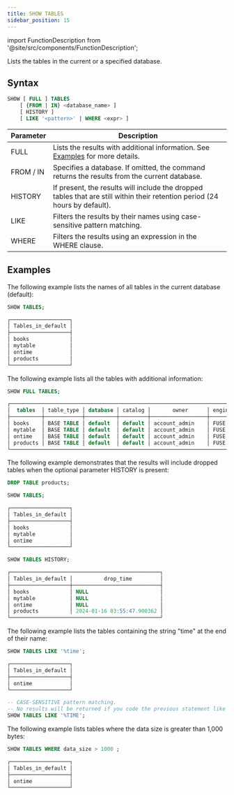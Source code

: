 ```yaml
---
title: SHOW TABLES
sidebar_position: 15
---
```

import FunctionDescription from '@site/src/components/FunctionDescription';

<FunctionDescription description="Introduced or updated: v1.2.290"/>

Lists the tables in the current or a specified database.

## Syntax

```sql
SHOW [ FULL ] TABLES 
    [ {FROM | IN} <database_name> ] 
    [ HISTORY ] 
    [ LIKE '<pattern>' | WHERE <expr> ]
```

| Parameter | Description                                                                                                                 |
|-----------|-----------------------------------------------------------------------------------------------------------------------------|
| FULL      | Lists the results with additional information. See [Examples](#examples) for more details.                                  |
| FROM / IN | Specifies a database. If omitted, the command returns the results from the current database.                                |
| HISTORY   | If present, the results will include the dropped tables that are still within their retention period (24 hours by default). |
| LIKE      | Filters the results by their names using case-sensitive pattern matching.                                                   |
| WHERE     | Filters the results using an expression in the WHERE clause.                                                                |

## Examples

The following example lists the names of all tables in the current database (default):

```sql
SHOW TABLES;

┌───────────────────┐
│ Tables_in_default │
├───────────────────┤
│ books             │
│ mytable           │
│ ontime            │
│ products          │
└───────────────────┘
```

The following example lists all the tables with additional information:

```sql
SHOW FULL TABLES;

┌──────────────────────────────────────────────────────────────────────────────────────────────────────────────────────────────────────────────────────────────────────────────────────────────────┐
│  tables  │ table_type │ database │ catalog │       owner      │ engine │ cluster_by │         create_time        │     num_rows     │     data_size    │ data_compressed_size │    index_size    │
├──────────┼────────────┼──────────┼─────────┼──────────────────┼────────┼────────────┼────────────────────────────┼──────────────────┼──────────────────┼──────────────────────┼──────────────────┤
│ books    │ BASE TABLE │ default  │ default │ account_admin    │ FUSE   │            │ 2024-01-16 03:53:15.354132 │                0 │                0 │                    0 │                0 │
│ mytable  │ BASE TABLE │ default  │ default │ account_admin    │ FUSE   │            │ 2024-01-16 03:53:27.968505 │                0 │                0 │                    0 │                0 │
│ ontime   │ BASE TABLE │ default  │ default │ account_admin    │ FUSE   │            │ 2024-01-16 03:53:42.052399 │                0 │                0 │                    0 │                0 │
│ products │ BASE TABLE │ default  │ default │ account_admin    │ FUSE   │            │ 2024-01-16 03:54:00.883985 │                0 │                0 │                    0 │                0 │
└──────────────────────────────────────────────────────────────────────────────────────────────────────────────────────────────────────────────────────────────────────────────────────────────────┘
```

The following example demonstrates that the results will include dropped tables when the optional parameter HISTORY is present:

```sql
DROP TABLE products;

SHOW TABLES;

┌───────────────────┐
│ Tables_in_default │
├───────────────────┤
│ books             │
│ mytable           │
│ ontime            │
└───────────────────┘

SHOW TABLES HISTORY;

┌────────────────────────────────────────────────┐
│ Tables_in_default │          drop_time         │
├───────────────────┼────────────────────────────┤
│ books             │ NULL                       │
│ mytable           │ NULL                       │
│ ontime            │ NULL                       │
│ products          │ 2024-01-16 03:55:47.900362 │
└────────────────────────────────────────────────┘
```

The following example lists the tables containing the string "time" at the end of their name:

```sql
SHOW TABLES LIKE '%time';

┌───────────────────┐
│ Tables_in_default │
├───────────────────┤
│ ontime            │
└───────────────────┘

-- CASE-SENSITIVE pattern matching. 
-- No results will be returned if you code the previous statement like this: 
SHOW TABLES LIKE '%TIME';
```

The following example lists tables where the data size is greater than 1,000 bytes:

```sql
SHOW TABLES WHERE data_size > 1000 ;

┌───────────────────┐
│ Tables_in_default │
├───────────────────┤
│ ontime            │
└───────────────────┘
```